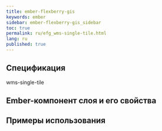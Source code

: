 ```yaml
---
title: ember-flexberry-gis
keywords: ember
sidebar: ember-flexberry-gis_sidebar
toc: true
permalink: ru/efg_wms-single-tile.html
lang: ru
published: true
---
```


## Спецификация

wms-single-tile

## Ember-компонент слоя и его свойства

## Примеры использования
